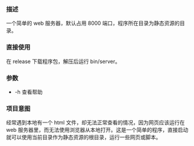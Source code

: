 ### 描述

一个简单的 web 服务器，默认占用 8000 端口，程序所在目录为静态资源的目录。

### 直接使用

在 release 下载程序包，解压后运行 bin/server。

### 参数

- -h 查看帮助

### 项目意图

经常遇到本地有一个 html 文件，却无法正常查看的情况，因为网页应该运行在 web 服务器里，而无法使用浏览器从本地打开。这是一个简单的程序，直接启动就可以使用当前目录作为静态资源的根目录，运行一些网页或脚本。

